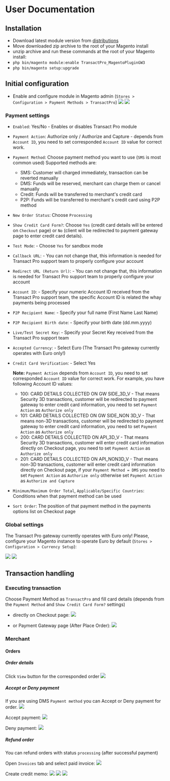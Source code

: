 # User Documentation

## Installation
- Download latest module version from [distributions](../dist/)
- Move downloaded zip archive to the root of your Magento install
- unzip archive and run these commands at the root of your Magento install:
- `php bin/magento module:enable TransactPro_MagentoPluginGW3`
- `php bin/magento setup:upgrade`

## Initial configuration
- Enable and configure module in Magento admin (`Stores > Configuration > Payment Methods > TransactPro`) 
![](./images/config-01.png)
![](./images/config-02.png)

### Payment settings
- `Enabled`: Yes/No - Enables or disables Transact Pro module
- `Payment Action`: Authorize only / Authorize and Capture - depends from `Account ID`, you need to set corresponded `Account ID` value for correct work.
- `Payment Method`: Choose payment method you want to use (`SMS` is most common used)
  Supported methods are:
    - SMS: Customer will charged immediately, transaction can be reverted manually
    - DMS: Funds will be reserved, merchant can charge them or cancel manually
    - Credit: Funds will be transferred to merchant's credit card
    - P2P: Funds will be transferred to merchant's credit card using P2P method

- `New Order Status`: Choose `Processing`
- `Show Credit Card Form?`: Choose `Yes` (credit card details will be entered on `Checkout` page) or `No` (client will be redirected to payment gateway page to enter credit card details). 
- `Test Mode`: - Choose `Yes` for sandbox mode
- `Callback URL`: - You can not change that, this information is needed for Transact Pro support team to properly configure your account
- `Redirect URL (Return Url)`: - You can not change that, this information is needed for Transact Pro support team to properly configure your account
- `Account ID`: - Specify your numeric Account ID received from the Transact Pro support team, the specific Account ID is related the whay payments being processed
- `P2P Recipient Name`: - Specify your full name (First Name Last Name)
- `P2P Recipient Birth date`: - Specify your birth date (dd.mm.yyyy)
- `Live/Test Secret Key`: - Specify your Secret Key received from the Transact Pro support team 
- `Accepted Currency`: - Select Euro (The Transact Pro gateway currently operates with Euro only!)
- `Credit Card Verification`: - Select Yes

  **Note:** `Payment Action` depends from `Account ID`, you need to set corresponded `Account ID` value for correct work.
  For example, you have following Account ID values:
    - 100: CARD DETAILS COLLECTED ON GW SIDE_3D_V     - That means Security 3D transactions, customer will be redirected to payment gateway to enter credit card information, you need to set `Payment Action` as `Authorize only` 
    - 101: CARD DETAILS COLLECTED ON GW SIDE_NON 3D_V - That means non-3D transactions, customer will be redirected to payment gateway to enter credit card information, you need to set `Payment Action` as `Authorize only` 
    - 200: CARD DETAILS COLLECTED ON API_3D_V         - That means Security 3D transactions, customer will enter credit card information directly on Checkout page, you need to set `Payment Action` as `Authorize only` 
    - 201: CARD DETAILS COLLECTED ON API_NON3D_V      - That means non-3D transactions, customer will enter credit card information directly on Checkout page, if your `Payment Method = DMS` you need to set `Payment Action` as `Authorize only` otherwise set `Payment Action` as `Authorize and Capture`
- `Minimum/Maximum Order Total`, `Applicable/Specific Countries`: Conditions when that payment method can be used
- `Sort Order`: The position of that payment method in the payments options list on Checkout page

### Global settings

The Transact Pro gateway currently operates with Euro only! Please, configure your Magento instance to operate Euro by default (`Stores > Configuration > Currency Setup`): 

![](./images/config-01.png)
![](./images/currency-01.png)

## Transaction handling

### Executing transaction

Choose Payment Method as `TransactPro` and fill card details (depends from the `Payment Method` and `Show Credit Card Form?` settings)

- directly on Checkout page: 
![](./images/checkout-02.png)

- or Payment Gateway page (After Place Order):
![](./images/checkout-03.png)

### Merchant

#### Orders

##### Order details

Click `View` button for the corresponded order
![](./images/orders-02.png)

##### Accept or Deny payment

If you are using DMS `Payment method` you can Accept or Deny payment for order.
![](./images/orders-03.png)

Accept payment:
![](./images/orders-06.png)

Deny payment:
![](./images/orders-04.png)

##### Refund order

You can refund orders with status `processing` (after successful payment)

Open `Invoices` tab and select paid invoice:
![](./images/orders-10.png)

Create credit memo:
![](./images/orders-11.png)
![](./images/orders-12.png)
![](./images/orders-13.png)


